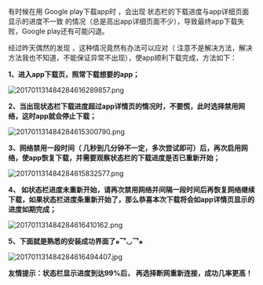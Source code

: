 
有时候在用 Google play下载app时 ，会出现 状态栏的下载进度与app详细页面显示的进度不一致 的情况（总是高出app详细页面不少），导致最终app下载失败，Google play还有可能闪退。


经过昨天偶然的发现 ，这种情况竟然有办法可以应对（ 注意不是解决方法，解决方法我也不知道，不能保证异常不出现），使app顺利下载完成，方法如下：


**1、进入app下载页，照常下载想要的app；**


![201701131484284616289857.png](https://image.bmqy.net/upload/f2e61e6641cf820cac8dcdda57650a4c.png)


**2、当出现状态栏下载进度超过app详情页的情况时，不要慌，此时选择禁用网络，这时app就会停止下载；**


![201701131484284615300790.png](https://image.bmqy.net/upload/478cdcd11cba04eedb8d28e7e7b626cc.png)


**3、网络禁用一段时间（ 几秒到几分钟不一定，多次尝试即可）后，再次启用网络，使app恢复下载，并需要观察状态栏的下载进度是否已重新开始；**


![201701131484284615832577.png](https://image.bmqy.net/upload/80078685cfd7d2ffb274fd02537f7e1c.png)


**4、 如状态栏进度未重新开始，请再次禁用网络并间隔一段时间后再恢复网络继续下载，如果状态栏进度条重新开始了，那么恭喜本次下载将会如app详情页显示的进度如期完成；**


![201701131484284616410162.png](https://image.bmqy.net/upload/a2f46e63616f6b0b9a9197f6012ea9cc.png)


**5、下面就是熟悉的安装成功界面了๑乛◡乛๑**


![201701131484284616494407.jpg](https://image.bmqy.net/upload/454244bcb718c31d680ebd81a49d2eb4.jpg)


**友情提示：状态栏显示进度到达99%后， 再选择断网重新连接，成功几率更高！**

